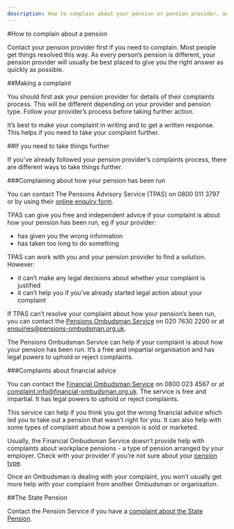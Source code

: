 ```yaml
---
description: How to complain about your pension or pension provider, and who you can go to for help if your provider doesn’t resolve your complaint.
---
```


#How to complain about a pension

Contact your pension provider first if you need to complain. Most people get things resolved this way. As every person’s pension is different, your pension provider will usually be best placed to give you the right answer as quickly as possible.


##Making a complaint

You should first ask your pension provider for details of their complaints process. This will be different depending on your provider and pension type. Follow your provider’s process before taking further action.

It’s best to make your complaint in writing and to get a written response. This helps if you need to take your complaint further.

##If you need to take things further

If you’ve already followed your pension provider’s complaints process, there are different ways to take things further.

###Complaining about how your pension has been run

You can contact The Pensions Advisory Service (TPAS) on 0800 011 3797 or by using their [online enquiry form](http://www.pensionsadvisoryservice.org.uk/contacting-us/online-enquiry-form).

TPAS can give you free and independent advice if your complaint is about how your pension has been run, eg if your provider:

* has given you the wrong information
* has taken too long to do something

TPAS can work with you and your pension provider to find a solution. However:

* it can’t make any legal decisions about whether your complaint is justified
* it can’t help you if you’ve already started legal action about your complaint

If TPAS can’t resolve your complaint about how your pension’s been run, you can contact the [Pensions Ombudsman Service](https://www.pensions-ombudsman.org.uk/about-us/) on 020 7630 2200 or at <enquiries@pensions-ombudsman.org.uk>.

The Pensions Ombudsman Service can help if your complaint is about how your pension has been run. It’s a free and impartial organisation and has legal powers to uphold or reject complaints.


###Complaints about financial advice

You can contact the [Financial Ombudsman Service](http://www.financial-ombudsman.org.uk/publications/technical_notes/pension-complaints-our-jurisdiction.html) on 0800 023 4567 or at <complaint.info@financial-ombudsman.org.uk>. The service is free and impartial. It has legal powers to uphold or reject complaints.

This service can help if you think you got the wrong financial advice which led you to take out a pension that wasn’t right for you. It can also help with some types of complaint about how a pension is sold or marketed.

Usually, the Financial Ombudsman Service doesn’t provide help with complaints about workplace pensions - a type of pension arranged by your employer. Check with your provider if you’re not sure about your [pension type](/en/pension-types).

Once an Ombudsman is dealing with your complaint, you won’t usually get more help with your complaint from another Ombudsman or organisation.


##The State Pension


Contact the Pension Service if you have a [complaint about the State Pension](https://www.gov.uk/complain-pension-service).
